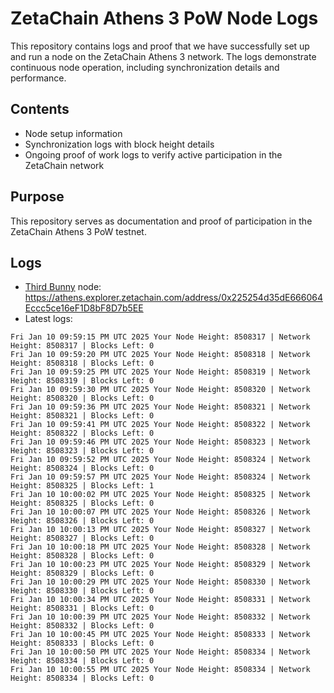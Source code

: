# ZetaChain Athens 3 PoW Node Logs
This repository contains logs and proof that we have successfully set up and run a node on the ZetaChain Athens 3 network. The logs demonstrate continuous node operation, including synchronization details and performance.

## Contents
- Node setup information
- Synchronization logs with block height details
- Ongoing proof of work logs to verify active participation in the ZetaChain network

## Purpose
This repository serves as documentation and proof of participation in the ZetaChain Athens 3 PoW testnet.

## Logs

- [Third Bunny](https://thirdbunny.xyz/) node: https://athens.explorer.zetachain.com/address/0x225254d35dE666064Eccc5ce16eF1D8bF8D7b5EE
- Latest logs:
```
Fri Jan 10 09:59:15 PM UTC 2025 Your Node Height: 8508317 | Network Height: 8508317 | Blocks Left: 0
Fri Jan 10 09:59:20 PM UTC 2025 Your Node Height: 8508318 | Network Height: 8508318 | Blocks Left: 0
Fri Jan 10 09:59:25 PM UTC 2025 Your Node Height: 8508319 | Network Height: 8508319 | Blocks Left: 0
Fri Jan 10 09:59:30 PM UTC 2025 Your Node Height: 8508320 | Network Height: 8508320 | Blocks Left: 0
Fri Jan 10 09:59:36 PM UTC 2025 Your Node Height: 8508321 | Network Height: 8508321 | Blocks Left: 0
Fri Jan 10 09:59:41 PM UTC 2025 Your Node Height: 8508322 | Network Height: 8508322 | Blocks Left: 0
Fri Jan 10 09:59:46 PM UTC 2025 Your Node Height: 8508323 | Network Height: 8508323 | Blocks Left: 0
Fri Jan 10 09:59:52 PM UTC 2025 Your Node Height: 8508324 | Network Height: 8508324 | Blocks Left: 0
Fri Jan 10 09:59:57 PM UTC 2025 Your Node Height: 8508324 | Network Height: 8508325 | Blocks Left: 1
Fri Jan 10 10:00:02 PM UTC 2025 Your Node Height: 8508325 | Network Height: 8508325 | Blocks Left: 0
Fri Jan 10 10:00:07 PM UTC 2025 Your Node Height: 8508326 | Network Height: 8508326 | Blocks Left: 0
Fri Jan 10 10:00:13 PM UTC 2025 Your Node Height: 8508327 | Network Height: 8508327 | Blocks Left: 0
Fri Jan 10 10:00:18 PM UTC 2025 Your Node Height: 8508328 | Network Height: 8508328 | Blocks Left: 0
Fri Jan 10 10:00:23 PM UTC 2025 Your Node Height: 8508329 | Network Height: 8508329 | Blocks Left: 0
Fri Jan 10 10:00:29 PM UTC 2025 Your Node Height: 8508330 | Network Height: 8508330 | Blocks Left: 0
Fri Jan 10 10:00:34 PM UTC 2025 Your Node Height: 8508331 | Network Height: 8508331 | Blocks Left: 0
Fri Jan 10 10:00:39 PM UTC 2025 Your Node Height: 8508332 | Network Height: 8508332 | Blocks Left: 0
Fri Jan 10 10:00:45 PM UTC 2025 Your Node Height: 8508333 | Network Height: 8508333 | Blocks Left: 0
Fri Jan 10 10:00:50 PM UTC 2025 Your Node Height: 8508334 | Network Height: 8508334 | Blocks Left: 0
Fri Jan 10 10:00:55 PM UTC 2025 Your Node Height: 8508334 | Network Height: 8508334 | Blocks Left: 0
```
